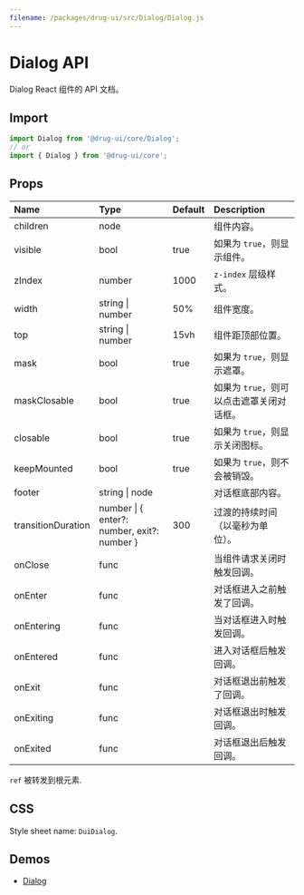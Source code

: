 ```yaml
---
filename: /packages/drug-ui/src/Dialog/Dialog.js
---
```


# Dialog API

<p class="description">Dialog React 组件的 API 文档。</p>

## Import

```js
import Dialog from '@drug-ui/core/Dialog';
// or
import { Dialog } from '@drug-ui/core';
```

## Props

| Name | Type | Default | Description |
|:-----|:-----|:--------|:------------|
| <span class="prop-name">children</span> | <span class="prop-type">node</span> |  | 组件内容。 |
| <span class="prop-name">visible</span> | <span class="prop-type">bool</span> | <span class="prop-default">true</span> | 如果为 ```true```，则显示组件。 |
| <span class="prop-name">zIndex</span> | <span class="prop-type">number</span> | <span class="prop-default">1000</span> | ```z-index``` 层级样式。 |
| <span class="prop-name">width</span> | <span class="prop-type">string &#124; number</span> | <span class="prop-default">50%</span> | 组件宽度。 |
| <span class="prop-name">top</span> | <span class="prop-type">string &#124; number</span> | <span class="prop-default">15vh</span> | 组件距顶部位置。 |
| <span class="prop-name">mask</span> | <span class="prop-type">bool</span> | <span class="prop-default">true</span> | 如果为 ```true```，则显示遮罩。 |
| <span class="prop-name">maskClosable</span> | <span class="prop-type">bool</span> | <span class="prop-default">true</span> | 如果为 ```true```，则可以点击遮罩关闭对话框。 |
| <span class="prop-name">closable</span> | <span class="prop-type">bool</span> | <span class="prop-default">true</span> | 如果为 ```true```，则显示关闭图标。 |
| <span class="prop-name">keepMounted</span> | <span class="prop-type">bool</span> | <span class="prop-default">true</span> | 如果为 ```true```，则不会被销毁。 |
| <span class="prop-name">footer</span> | <span class="prop-type">string &#124; node</span> | <span class="prop-default"></span> | 对话框底部内容。 |
| <span class="prop-name">transitionDuration</span> | <span class="prop-type">number &#124; { enter?: number, exit?: number }</span> | <span class="prop-default">300</span> | 过渡的持续时间（以毫秒为单位）。 |
| <span class="prop-name">onClose</span> | <span class="prop-type">func</span> | <span class="prop-default"></span> | 当组件请求关闭时触发回调。 |
| <span class="prop-name">onEnter</span> | <span class="prop-type">func</span> | <span class="prop-default"></span> | 对话框进入之前触发了回调。 |
| <span class="prop-name">onEntering</span> | <span class="prop-type">func</span> | <span class="prop-default"></span> | 当对话框进入时触发回调。 |
| <span class="prop-name">onEntered</span> | <span class="prop-type">func</span> | <span class="prop-default"></span> | 进入对话框后触发回调。 |
| <span class="prop-name">onExit</span> | <span class="prop-type">func</span> | <span class="prop-default"></span> | 对话框退出前触发了回调。 |
| <span class="prop-name">onExiting</span> | <span class="prop-type">func</span> | <span class="prop-default"></span> | 对话框退出时触发回调。 |
| <span class="prop-name">onExited</span> | <span class="prop-type">func</span> | <span class="prop-default"></span> | 对话框退出后触发回调。 |

`ref` 被转发到根元素.

## CSS

Style sheet name: `DuiDialog`.

## Demos

- [Dialog](/components/dialogs/)




